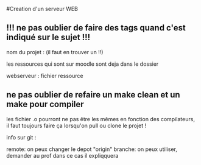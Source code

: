 #Creation d'un serveur WEB

## **!!! ne pas oublier de faire des tags quand c'est indiqué sur le sujet !!!**

nom du projet : (il faut en trouver un !!)

les ressources qui sont sur moodle sont deja dans le dossier

webserveur : fichier ressource

## ne pas oublier de refaire un make clean et un make pour compiler 

les fichier .o pourront ne pas être les mêmes en fonction des compilateurs, il faut toujours faire ça lorsqu'on pull ou clone le projet !



info sur git :
 
remote: on peux changer le depot "origin"
branche: on peux utiliser, demander au prof dans ce cas il expliqquera